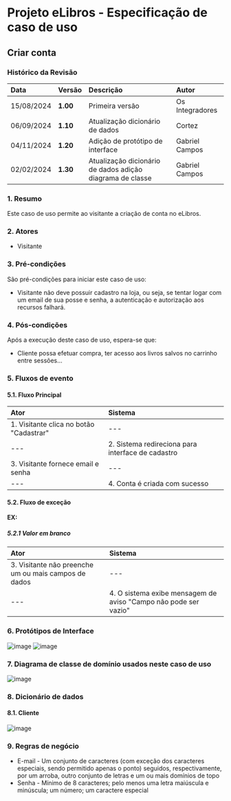 # Projeto eLibros - Especificação de caso de uso

##  Criar conta

### Histórico da Revisão 
|  Data  | Versão | Descrição | Autor |
|:-------|:-------|:----------|:------|
| 15/08/2024 | **1.00** | Primeira versão  | Os Integradores |
| 06/09/2024 | **1.10** | Atualização dicionário de dados | Cortez |
| 04/11/2024 | **1.20** | Adição de protótipo de interface  | Gabriel Campos |
| 02/02/2024 | **1.30** | Atualização dicionário de dados adição diagrama de classe  | Gabriel Campos |



### 1. Resumo 
Este caso de uso permite ao visitante a criação de conta no eLibros.

### 2. Atores 
- Visitante

### 3. Pré-condições
São pré-condições para iniciar este caso de uso:
- Visitante não deve possuir cadastro na loja, ou seja, se tentar logar com um email de sua posse e senha, a autenticação e autorização aos recursos falhará.

### 4. Pós-condições
Após a execução deste caso de uso, espera-se que:
- Cliente possa efetuar compra, ter acesso aos livros salvos no carrinho entre sessões...

### 5. Fluxos de evento

#### 5.1. Fluxo Principal 
|  Ator  | Sistema |
|:-------|:------- |
|1. Visitante clica no botão "Cadastrar"  | --- |
| ---                                     | 2. Sistema redireciona para interface de cadastro | 
|3. Visitante fornece email e senha | --- |
| --- | 4. Conta é criada com sucesso |

#### 5.2. Fluxo de exceção

**EX:**

##### 5.2.1 Valor em branco
|  Ator  | Sistema |
|:-------|:------- |
|3. Visitante não preenche um ou mais campos de dados | --- |
|--- |4. O sistema exibe mensagem de aviso "Campo não pode ser vazio" |

### 6. Protótipos de Interface
![image](https://github.com/user-attachments/assets/cde27ad3-2665-4ef3-b754-056fbc2b4abe)
![image](https://github.com/user-attachments/assets/47a82928-38d6-41da-9d0e-2a9e8b1c8e19)



### 7. Diagrama de classe de domínio usados neste caso de uso
![image](https://github.com/user-attachments/assets/568f2d0f-9b43-4653-ab07-7a74d4855a13)


### 8. Dicionário de dados

#### 8.1. Cliente
![image](https://github.com/user-attachments/assets/35fd7419-27a9-412f-a754-e597731b94b9)


### 9. Regras de negócio
-   E-mail - Um conjunto de caracteres (com exceção dos caracteres especiais, sendo permitido apenas o ponto) seguidos, respectivamente, por um arroba, outro conjunto de letras e um ou mais domínios de topo
-   Senha - Mínimo de 8 caracteres; pelo menos uma letra maiúscula e minúscula; um número; um caractere especial

